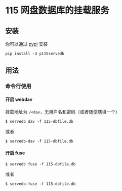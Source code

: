 # 115 网盘数据库的挂载服务

## 安装

你可以通过 [pypi](https://pypi.org/project/p115servedb/) 安装

```console
pip install -U p115servedb
```

## 用法

### 命令行使用

#### 开启 webdav

挂载地址为 `/<dav`，无用户名和密码（或者随便瞎填一个）

```console
$ servedb dav -f 115-dbfile.db
```

或者

```console
$ servedb-dav -f 115-dbfile.db
```

#### 开启 fuse

```console
$ servedb fuse -f 115-dbfile.db
```

或者

```console
$ servedb-fuse -f 115-dbfile.db
```
